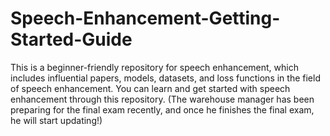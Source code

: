 # Speech-Enhancement-Getting-Started-Guide
This is a beginner-friendly repository for speech enhancement, which includes influential papers, models, datasets, and loss functions in the field of speech enhancement. You can learn and get started with speech enhancement through this repository.
(The warehouse manager has been preparing for the final exam recently, and once he finishes the final exam, he will start updating!)
